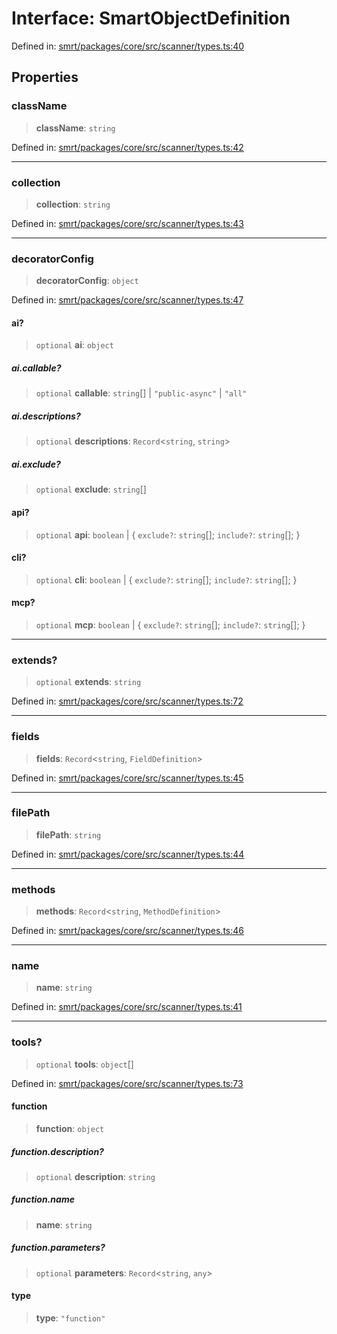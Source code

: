 # Interface: SmartObjectDefinition

Defined in: [smrt/packages/core/src/scanner/types.ts:40](https://github.com/happyvertical/smrt/blob/71a16025d52b026725fd522a392015e67e1d6489/packages/core/src/scanner/types.ts#L40)

## Properties

### className

> **className**: `string`

Defined in: [smrt/packages/core/src/scanner/types.ts:42](https://github.com/happyvertical/smrt/blob/71a16025d52b026725fd522a392015e67e1d6489/packages/core/src/scanner/types.ts#L42)

***

### collection

> **collection**: `string`

Defined in: [smrt/packages/core/src/scanner/types.ts:43](https://github.com/happyvertical/smrt/blob/71a16025d52b026725fd522a392015e67e1d6489/packages/core/src/scanner/types.ts#L43)

***

### decoratorConfig

> **decoratorConfig**: `object`

Defined in: [smrt/packages/core/src/scanner/types.ts:47](https://github.com/happyvertical/smrt/blob/71a16025d52b026725fd522a392015e67e1d6489/packages/core/src/scanner/types.ts#L47)

#### ai?

> `optional` **ai**: `object`

##### ai.callable?

> `optional` **callable**: `string`[] \| `"public-async"` \| `"all"`

##### ai.descriptions?

> `optional` **descriptions**: `Record`\<`string`, `string`\>

##### ai.exclude?

> `optional` **exclude**: `string`[]

#### api?

> `optional` **api**: `boolean` \| \{ `exclude?`: `string`[]; `include?`: `string`[]; \}

#### cli?

> `optional` **cli**: `boolean` \| \{ `exclude?`: `string`[]; `include?`: `string`[]; \}

#### mcp?

> `optional` **mcp**: `boolean` \| \{ `exclude?`: `string`[]; `include?`: `string`[]; \}

***

### extends?

> `optional` **extends**: `string`

Defined in: [smrt/packages/core/src/scanner/types.ts:72](https://github.com/happyvertical/smrt/blob/71a16025d52b026725fd522a392015e67e1d6489/packages/core/src/scanner/types.ts#L72)

***

### fields

> **fields**: `Record`\<`string`, `FieldDefinition`\>

Defined in: [smrt/packages/core/src/scanner/types.ts:45](https://github.com/happyvertical/smrt/blob/71a16025d52b026725fd522a392015e67e1d6489/packages/core/src/scanner/types.ts#L45)

***

### filePath

> **filePath**: `string`

Defined in: [smrt/packages/core/src/scanner/types.ts:44](https://github.com/happyvertical/smrt/blob/71a16025d52b026725fd522a392015e67e1d6489/packages/core/src/scanner/types.ts#L44)

***

### methods

> **methods**: `Record`\<`string`, `MethodDefinition`\>

Defined in: [smrt/packages/core/src/scanner/types.ts:46](https://github.com/happyvertical/smrt/blob/71a16025d52b026725fd522a392015e67e1d6489/packages/core/src/scanner/types.ts#L46)

***

### name

> **name**: `string`

Defined in: [smrt/packages/core/src/scanner/types.ts:41](https://github.com/happyvertical/smrt/blob/71a16025d52b026725fd522a392015e67e1d6489/packages/core/src/scanner/types.ts#L41)

***

### tools?

> `optional` **tools**: `object`[]

Defined in: [smrt/packages/core/src/scanner/types.ts:73](https://github.com/happyvertical/smrt/blob/71a16025d52b026725fd522a392015e67e1d6489/packages/core/src/scanner/types.ts#L73)

#### function

> **function**: `object`

##### function.description?

> `optional` **description**: `string`

##### function.name

> **name**: `string`

##### function.parameters?

> `optional` **parameters**: `Record`\<`string`, `any`\>

#### type

> **type**: `"function"`
